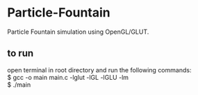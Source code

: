 # Particle-Fountain

Particle Fountain simulation using OpenGL/GLUT.

## to run
open terminal in root directory and run the following commands:   
$ gcc -o main main.c -lglut -lGL -lGLU -lm  
$ ./main
